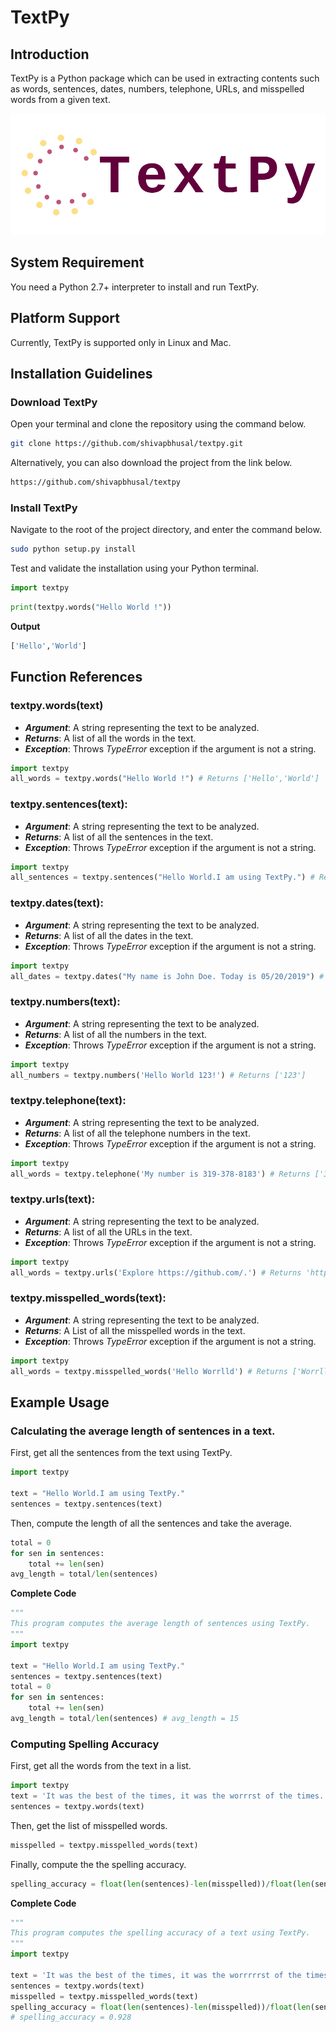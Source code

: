 # TextPy
## Introduction
TextPy is a Python package which can be used in extracting contents such as words, sentences, dates, numbers, telephone, 
URLs, and misspelled words from a given text. 
 
![alt text](docs/images/logo_transparent.png "Logo Title Text 1")

## System Requirement
You need a Python 2.7+ interpreter to install and run TextPy.

## Platform Support
Currently, TextPy is supported only in Linux and Mac.

## Installation Guidelines
### Download TextPy
Open your terminal and clone the repository using the command below.
```Bash
git clone https://github.com/shivapbhusal/textpy.git
```

Alternatively, you can also download the project from the link below.
```Bash
https://github.com/shivapbhusal/textpy
```

### Install TextPy
Navigate to the root of the project directory, and enter the command below.
```Bash
sudo python setup.py install
```

Test and validate the installation using your Python terminal.

```python
import textpy
```

```python
print(textpy.words("Hello World !"))
```

**Output**
```Bash
['Hello','World']
```

## Function References
### textpy.words(text)
* ***Argument***: A string representing the text to be analyzed.
* ***Returns***: A list of all the words in the text.
* ***Exception***: Throws *TypeError* exception if the argument is not a string.

```python
import textpy
all_words = textpy.words("Hello World !") # Returns ['Hello','World']
```

### textpy.sentences(text):
* ***Argument***: A string representing the text to be analyzed.
* ***Returns***: A list of all the sentences in the text.
* ***Exception***: Throws *TypeError* exception if the argument is not a string.

```python
import textpy
all_sentences = textpy.sentences("Hello World.I am using TextPy.") # Returns ['Hello World.','I am using TextPy.']
```

### textpy.dates(text):
* ***Argument***: A string representing the text to be analyzed.
* ***Returns***: A list of all the dates in the text.
* ***Exception***: Throws *TypeError* exception if the argument is not a string.

```python
import textpy
all_dates = textpy.dates("My name is John Doe. Today is 05/20/2019") # Returns ['05/20/2019']
```

### textpy.numbers(text):
* ***Argument***: A string representing the text to be analyzed.
* ***Returns***: A list of all the numbers in the text.
* ***Exception***: Throws *TypeError* exception if the argument is not a string.

```python
import textpy
all_numbers = textpy.numbers('Hello World 123!') # Returns ['123']
```

### textpy.telephone(text):
* ***Argument***: A string representing the text to be analyzed.
* ***Returns***: A list of all the telephone numbers in the text.
* ***Exception***: Throws *TypeError* exception if the argument is not a string.

```python
import textpy
all_words = textpy.telephone('My number is 319-378-8183') # Returns ['319-378-8183']
```

### textpy.urls(text):
* ***Argument***: A string representing the text to be analyzed.
* ***Returns***: A list of all the URLs in the text.
* ***Exception***: Throws *TypeError* exception if the argument is not a string.

```python
import textpy
all_words = textpy.urls('Explore https://github.com/.') # Returns 'https://github.com/'
```

### textpy.misspelled_words(text):
* ***Argument***: A string representing the text to be analyzed.
* ***Returns***: A List of all the misspelled words in the text.
* ***Exception***: Throws *TypeError* exception if the argument is not a string.

```python
import textpy
all_words = textpy.misspelled_words('Hello Worrlld') # Returns ['Worrlld']
```

## Example Usage
### Calculating the average length of sentences in a text.
First, get all the sentences from the text using TextPy. 
```python
import textpy

text = "Hello World.I am using TextPy." 
sentences = textpy.sentences(text)
```

Then, compute the length of all the sentences and take the average.
```python
total = 0
for sen in sentences:
	total += len(sen)
avg_length = total/len(sentences)
```

**Complete Code**
```python
"""
This program computes the average length of sentences using TextPy.
"""
import textpy

text = "Hello World.I am using TextPy."
sentences = textpy.sentences(text)
total = 0
for sen in sentences:
	total += len(sen)
avg_length = total/len(sentences) # avg_length = 15

```

### Computing Spelling Accuracy
First, get all the words from the text in a list.
```python
import textpy
text = 'It was the best of the times, it was the worrrst of the times.'
sentences = textpy.words(text)
```

Then, get the list of misspelled words.
```python
misspelled = textpy.misspelled_words(text)
```

Finally, compute the the spelling accuracy.
```python
spelling_accuracy = float(len(sentences)-len(misspelled))/float(len(sentences))
```

**Complete Code**
```python
"""
This program computes the spelling accuracy of a text using TextPy.
"""
import textpy

text = 'It was the best of the times, it was the worrrrrst of the times.'
sentences = textpy.words(text) 
misspelled = textpy.misspelled_words(text)
spelling_accuracy = float(len(sentences)-len(misspelled))/float(len(sentences))
# spelling_accuracy = 0.928

```











